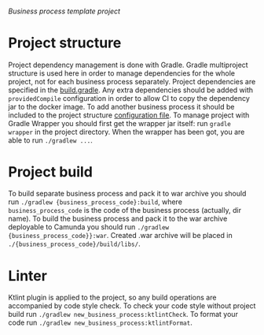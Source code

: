 ###### Business process template project

# Project structure
Project dependency management is done with Gradle. Gradle multiproject structure is used here in order to manage dependencies for the whole project, not for each business process separately.
Project dependencies are specified in the [build.gradle](build.gradle). Any extra dependencies should be added with `providedCompile` configuration in order to allow CI to copy the dependency jar to the docker image.
To add another business process it should be included to the project structure [configuration file](settings.gradle).
To manage project with Gradle Wrapper you should first get the wrapper jar itself: run `gradle wrapper` in the project directory. When the wrapper has been got, you are able to run `./gradlew ...`.

# Project build
To build separate business process and pack it to war archive you should run `./gradlew {business_process_code}:build`, where `business_process_code` is the code of the business process (actually, dir name).
To build the business process and pack it to the war archive deployable to Camunda you should run `./gradlew {business_process_code}}:war`. Created .war archive will be placed in `./{business_process_code}/build/libs/`.

# Linter
Ktlint plugin is applied to the project, so any build operations are accompanied by code style check.
To check your code style without project build run `./gradlew new_business_process:ktlintCheck`.
To format your code run `./gradlew new_business_process:ktlintFormat`.

